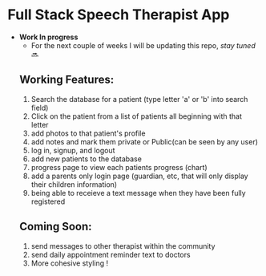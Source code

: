 # Full Stack Speech Therapist App

* **Work In progress**
  - For the next couple of weeks I will be updating this repo, *stay tuned* :soon:
  ## Working Features:  
    1. Search the database for a patient (type letter 'a' or 'b' into search field)
    2. Click on the patient from a list of patients all beginning with that letter
    3. add photos to that patient's profile
    4. add notes and mark them private or Public(can be seen by any user)
    5. log in, signup, and logout
    6. add new patients to the database
    7. progress page to view each patients progress (chart)
    8. add a parents only login page (guardian, etc, that will only display their children information)
    9. being able to receieve a text message when they have been fully registered
  ## Coming Soon:
    1. send messages to other therapist within the community  
    2. send daily appointment reminder text to doctors
    3. More cohesive styling !
